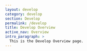 ```yaml
---
layout: develop
category: develop
section: Develop
permalink: /develop
title: Develop Overview
active_nav: Overview
intro_paragraph: >
  This is the Develop Overview page.
---
```

